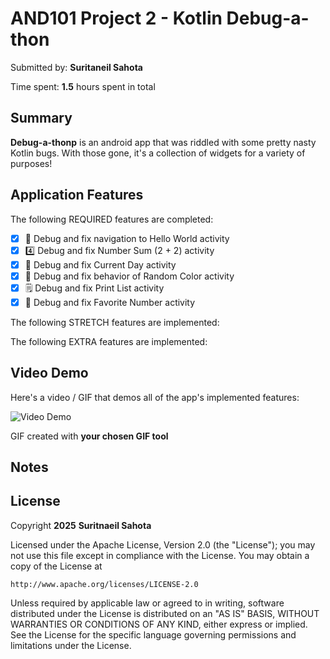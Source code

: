 <!-- (This is a comment) INSTRUCTIONS: Go through this page and fill out any **bolded** entries with their correct values.-->

# AND101 Project 2 - Kotlin Debug-a-thon

Submitted by: **Suritaneil Sahota**

Time spent: **1.5** hours spent in total

## Summary

**Debug-a-thonp** is an android app that was riddled with some pretty nasty Kotlin bugs.  With those gone, it's a collection of widgets for a variety of purposes!


## Application Features


The following REQUIRED features are completed:

- [x] 👋 Debug and fix navigation to Hello World activity
- [x] 4️⃣ Debug and fix Number Sum (2 + 2) activity
- [x] 📅 Debug and fix Current Day activity 
- [x] 🌈 Debug and fix behavior of Random Color activity
- [x] 🗒️ Debug and fix Print List activity
- [x] 💯 Debug and fix Favorite Number activity

The following STRETCH features are implemented:


The following EXTRA features are implemented:

## Video Demo

Here's a video / GIF that demos all of the app's implemented features:

<img src='https://i.imgur.com/rt5pN7h.gif' title='Video Demo' alt='Video Demo' />

GIF created with **your chosen GIF tool**

<!-- Recommended tools:
- [Kap](https://getkap.co/) for macOS
- [ScreenToGif](https://www.screentogif.com/) for Windows
- [peek](https://github.com/phw/peek) for Linux. -->

## Notes

## License

Copyright **2025** **Suritnaeil Sahota**

Licensed under the Apache License, Version 2.0 (the "License");
you may not use this file except in compliance with the License.
You may obtain a copy of the License at

    http://www.apache.org/licenses/LICENSE-2.0

Unless required by applicable law or agreed to in writing, software
distributed under the License is distributed on an "AS IS" BASIS,
WITHOUT WARRANTIES OR CONDITIONS OF ANY KIND, either express or implied.
See the License for the specific language governing permissions and
limitations under the License.
